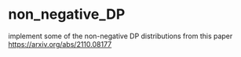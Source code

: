 # non_negative_DP
implement some of the non-negative DP distributions from this paper https://arxiv.org/abs/2110.08177
